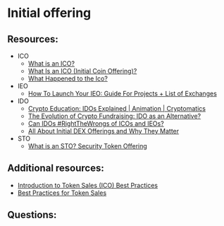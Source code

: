 # Initial offering

## Resources:

* ICO
  - [What is an ICO?](https://www.youtube.com/watch?v=4_b3c1vjUeo&t=66s)
  - [What Is an ICO (Initial Coin Offering)?](https://academy.binance.com/en/articles/what-is-an-ico)
  - [What Happened to the Ico?](https://hackernoon.com/what-happened-to-the-ico-wo2l37qu)
* IEO
  - [How To Launch Your IEO: Guide For Projects + List of Exchanges](https://hackernoon.com/how-to-launch-your-ieo-guide-for-projects-list-of-exchanges-dcebca23bcac)
* IDO
  - [Crypto Education: IDOs Explained | Animation | Cryptomatics](https://www.youtube.com/watch?v=M3I6Hs_AQbU)
  - [The Evolution of Crypto Fundraising: IDO as an Alternative?](https://hackernoon.com/the-evolution-of-crypto-fundraising-ido-as-an-alternative)
  - [Can IDOs #RightTheWrongs of ICOs and IEOs?](https://hackernoon.com/can-idos-rightthewrongs-of-icos-and-ieos-vx1s35on)
  - [All About Initial DEX Offerings and Why They Matter](https://hackernoon.com/all-about-initial-dex-offerings-and-why-they-matter)
* STO
  - [What is an STO? Security Token Offering](https://www.youtube.com/watch?v=oHkspZEokY4&t=7s)

## Additional resources:

* [Introduction to Token Sales (ICO) Best Practices](https://www.pwc.com/gx/en/financial-services/pdf/introduction-to-token-sales-ico-best-practices.pdf)
* [Best Practices for Token Sales](https://ftahk.org/system/files/2019-07/FTAHK%20Best%20Practices%20for%20Token%20Sales%20-%20Version%202_0%20-%20October%202018.pdf)

## Questions:

